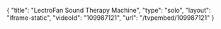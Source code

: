 {
    "title": "LectroFan Sound Therapy Machine",
    "type": "solo",
    "layout": "iframe-static",
    "videoId": "109987121",
    "url": "\/tvpembed\/109987121"
}